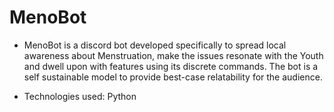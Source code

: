# MenoBot

- MenoBot is a discord bot developed specifically to spread local awareness about Menstruation, make the issues resonate with the Youth and dwell upon with features using its discrete commands. The bot is a self sustainable model to provide best-case relatability for the audience. 

- Technologies used: Python
